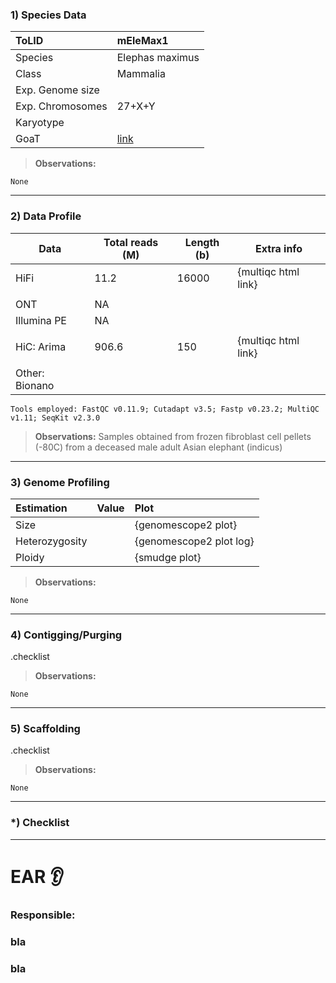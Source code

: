 ### 1) Species Data

| ToLID            | mEleMax1        |
| :--------------- | :-------------- |
| Species          | Elephas maximus |
| Class            | Mammalia        |
| Exp. Genome size |                 |
| Exp. Chromosomes | 27+X+Y          |
| Karyotype        |                 |
| GoaT             | [link](https://goat.genomehubs.org/record?recordId=9783&result=taxon&taxonomy=ncbi#Elephas%20maximus) |

> **Observations:**
```
None
```

---

### 2) Data Profile

| Data           | Total reads (M) | Length (b) | Extra info |
| -------------- | --------------- | ---------- | --- |
| HiFi           | 11.2            | 16000      | {multiqc html link} |
|                |                 |            |     |
| ONT            | NA              |            |     |
| Illumina PE    | NA              |            |     |
|                |                 |            |     |
| HiC: Arima     | 906.6           | 150        | {multiqc html link} |
|                |                 |            |     |
| Other: Bionano |                 |            |     |


```
Tools employed: FastQC v0.11.9; Cutadapt v3.5; Fastp v0.23.2; MultiQC v1.11; SeqKit v2.3.0
```

> **Observations:** Samples obtained from frozen fibroblast cell pellets (-80C) from a deceased male adult Asian elephant (indicus)

---

### 3) Genome Profiling

| Estimation     | Value | Plot                    |
|:-------------- | ----- |:----------------------- |
| Size           |       | {genomescope2 plot}     |
| Heterozygosity |       | {genomescope2 plot log} |
| Ploidy         |       | {smudge plot}           |

> **Observations:**
```
None
```

---

### 4) Contigging/Purging

.checklist

> **Observations:**
```
None
```

---

### 5) Scaffolding

.checklist

> **Observations:**
```
None
```

---

### *) Checklist

---

# EAR 👂

### Responsible:
### bla 
### bla




